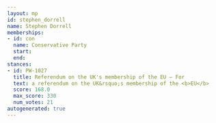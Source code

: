 ```yaml
---
layout: mp
id: stephen_dorrell
name: Stephen Dorrell
memberships:
- id: con
  name: Conservative Party
  start: 
  end: 
stances:
- id: PW-1027
  title: Referendum on the UK's membership of the EU — For
  text: a referendum on the UK&rsquo;s membership of the <b>EU</b>
  score: 168.0
  max_score: 330
  num_votes: 21
autogenerated: true
---
```

